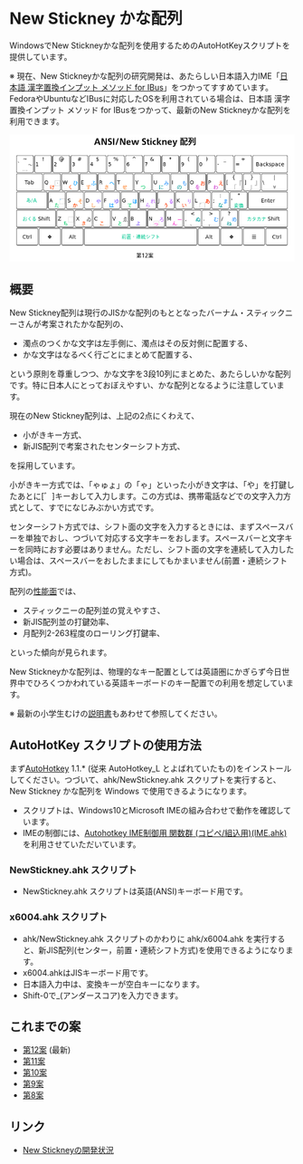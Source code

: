 # New Stickney かな配列

WindowsでNew Stickneyかな配列を使用するためのAutoHotKeyスクリプトを提供しています。

※ 現在、New Stickneyかな配列の研究開発は、あたらしい日本語入力IME「[日本語 漢字置換インプット メソッド for IBus](https://github.com/esrille/ibus-replace-with-kanji)」をつかってすすめています。FedoraやUbuntuなどIBusに対応したOSを利用されている場合は、日本語 漢字置換インプット メソッド for IBusをつかって、最新のNew Stickneyかな配列を利用できます。

![New Stickney かな配列 第12案](docs/new-stickney.png)

## 概要

New Stickney配列は現行のJISかな配列のもととなったバーナム・スティックニーさんが考案されたかな配列の、

* 濁点のつくかな文字は左手側に、濁点はその反対側に配置する、
* かな文字はなるべく行ごとにまとめて配置する、

という原則を尊重しつつ、かな文字を3段10列にまとめた、あたらしいかな配列です。特に日本人にとっておぼえやすい、かな配列となるように注意しています。

現在のNew Stickney配列は、上記の2点にくわえて、

* 小がきキー方式、
* 新JIS配列で考案されたセンターシフト方式、

を採用しています。

小がきキー方式では、「ゃゅょ」の「ゃ」といった小がき文字は、「や」を打鍵したあとに[゛]キーおして入力します。この方式は、携帯電話などでの文字入力方式として、すでになじみぶかい方式です。

センターシフト方式では、シフト面の文字を入力するときには、まずスペースバーを単独でおし、つづいて対応する文字キーをおします。スペースバーと文字キーを同時におす必要はありません。ただし、シフト面の文字を連続して入力したい場合は、スペースバーをおしたままにしてもかまいません(前置・連続シフト方式)。

配列の[性能面](https://esrille.github.io/keyboard-layout-comparison/)では、

* スティックニーの配列並の覚えやすさ、
* 新JIS配列並の打鍵効率、
* 月配列2-263程度のローリング打鍵率、

といった傾向が見られます。

New Stickneyかな配列は、物理的なキー配置としては英語圏にかぎらず今日世界中でひろくつかわれている英語キーボードのキー配置での利用を想定しています。

※ 最新の小学生むけの[説明書](https://esrille.github.io/ibus-replace-with-kanji/layouts.html)もあわせて参照してください。

## AutoHotKey スクリプトの使用方法

まず[AutoHotkey](http://ahkscript.org/) 1.1.* (従来 AutoHotkey_L とよばれていたもの)をインストールしてください。つづいて、ahk/NewStickney.ahk スクリプトを実行すると、New Stickney かな配列を Windows で使用できるようになります。

* スクリプトは、Windows10とMicrosoft IMEの組み合わせで動作を確認しています。
* IMEの制御には、[Autohotkey IME制御用 関数群 (コピペ/組込用)(IME.ahk)](http://www6.atwiki.jp/eamat/)を利用させていただいています。

### NewStickney.ahk スクリプト

* NewStickney.ahk スクリプトは英語(ANSI)キーボード用です。

### x6004.ahk スクリプト

* ahk/NewStickney.ahk スクリプトのかわりに ahk/x6004.ahk を実行すると、新JIS配列(センター，前置・連続シフト方式)を使用できるようになります。
* x6004.ahkはJISキーボード用です。
* 日本語入力中は、変換キーが空白キーになります。
* Shift-0で_(アンダースコア)を入力できます。

## これまでの案

* [第12案](https://esrille.github.io/new-stickney/new-stickney12.html) (最新)
* [第11案](https://esrille.github.io/new-stickney/new-stickney11.html)
* [第10案](https://esrille.github.io/new-stickney/new-stickney10.html)
* [第9案](https://esrille.github.io/new-stickney/new-stickney9.html)
* [第8案](https://esrille.github.io/new-stickney/new-stickney8.html)

## リンク

* [New Stickneyの開発状況](https://twitter.com/hashtag/newstickney?f=tweets&vertical=default&src=hash)

